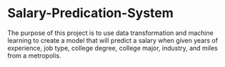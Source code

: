 # Salary-Predication-System
The purpose of this project is to use data transformation and machine learning to create a model that will predict a salary when given years of experience, job type, college degree, college major, industry, and miles from a metropolis.

